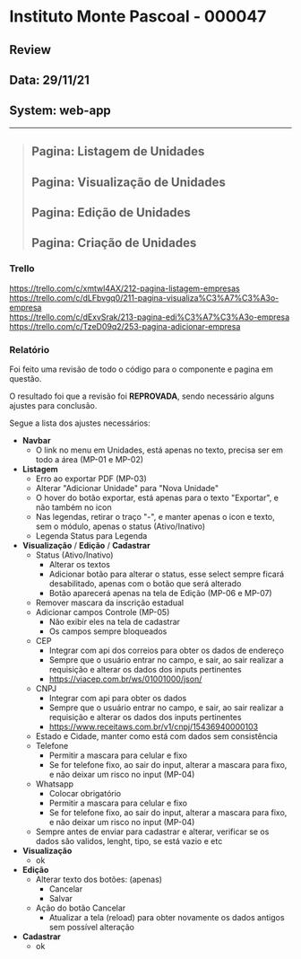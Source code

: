 # Instituto Monte Pascoal - 000047

## **Review**
## Data: 29/11/21
## System: web-app

***

> ## Pagina: Listagem de Unidades 
> ## Pagina: Visualização de Unidades 
> ## Pagina: Edição de Unidades 
> ## Pagina: Criação de Unidades 

### Trello
https://trello.com/c/xmtwl4AX/212-pagina-listagem-empresas  
https://trello.com/c/dLFbvgq0/211-pagina-visualiza%C3%A7%C3%A3o-empresa  
https://trello.com/c/dExvSrak/213-pagina-edi%C3%A7%C3%A3o-empresa  
https://trello.com/c/TzeD09q2/253-pagina-adicionar-empresa  

### Relatório  
Foi feito uma revisão de todo o código para o componente e pagina em questão.  

<!-- O resultado foi que o componente foi **APROVADO** e o mesmo será movido para "Revisão Aprovada* e entrará em produção no proximo deploy.   -->

O resultado foi que a revisão foi **REPROVADA**, sendo necessário alguns ajustes para conclusão.

Segue a lista dos ajustes necessários:

- **Navbar**
  - O link no menu em Unidades, está apenas no texto, precisa ser em todo a área  (MP-01 e MP-02)
- **Listagem**
  - Erro ao exportar PDF (MP-03)
  - Alterar "Adicionar Unidade" para "Nova Unidade"
  - O hover do botão exportar, está apenas para o texto "Exportar", e não também no icon
  - Nas legendas, retirar o traço "-", e manter apenas o icon e texto, sem o módulo, apenas o status (Ativo/Inativo)
  - Legenda Status para Legenda
- **Visualização** / **Edição** / **Cadastrar**
  - Status (Ativo/Inativo)
    - Alterar os textos
    - Adicionar botão para alterar o status, esse select sempre ficará desabilitado, apenas com o botão que será alterado
    - Botão aparecerá apenas na tela de Edição (MP-06 e MP-07)
  - Remover mascara da inscrição estadual
  - Adicionar campos Controle (MP-05)
    - Não exibir eles na tela de cadastrar  
    - Os campos sempre bloqueados
  - CEP
    - Integrar com api dos correios para obter os dados de endereço
    - Sempre que o usuário entrar no campo, e sair, ao sair realizar a requisição e alterar os dados dos inputs pertinentes
    - https://viacep.com.br/ws/01001000/json/
  - CNPJ
    - Integrar com api para obter os dados
    - Sempre que o usuário entrar no campo, e sair, ao sair realizar a requisição e alterar os dados dos inputs pertinentes
    - https://www.receitaws.com.br/v1/cnpj/15436940000103
  - Estado e Cidade, manter como está com dados sem consistência  
  - Telefone
    - Permitir a mascara para celular e fixo
    - Se for telefone fixo, ao sair do input, alterar a mascara para fixo, e não deixar um risco no input (MP-04)
  - Whatsapp
    - Colocar obrigatório
    - Permitir a mascara para celular e fixo
    - Se for telefone fixo, ao sair do input, alterar a mascara para fixo, e não deixar um risco no input (MP-04)
  - Sempre antes de enviar para cadastrar e alterar, verificar se os dados são validos, lenght, tipo, se está vazio e etc
- **Visualização**
  - ok
- **Edição**
  - Alterar texto dos botões: (apenas)
    - Cancelar
    - Salvar
  - Ação do botão Cancelar
    - Atualizar a tela (reload) para obter novamente os dados antigos sem possível alteração
- **Cadastrar**
  - ok